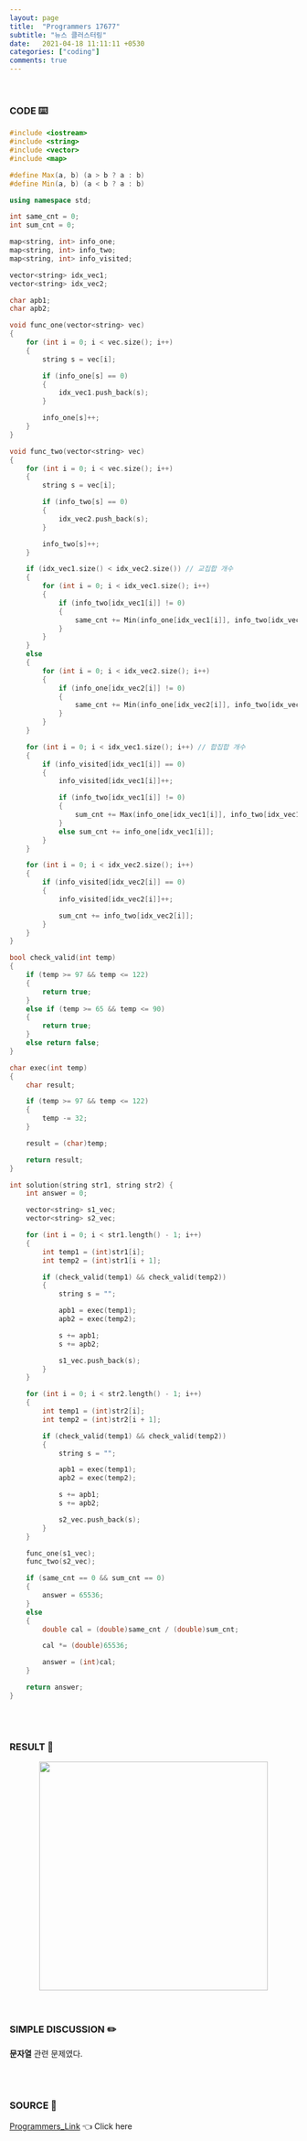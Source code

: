 ```yaml
---
layout: page
title:  "Programmers 17677"
subtitle: "뉴스 클러스터링"
date:   2021-04-18 11:11:11 +0530
categories: ["coding"]
comments: true
---
```


<br>

### CODE ⌨️

```c++
#include <iostream>
#include <string>
#include <vector>
#include <map>

#define Max(a, b) (a > b ? a : b)
#define Min(a, b) (a < b ? a : b)

using namespace std;

int same_cnt = 0;
int sum_cnt = 0;

map<string, int> info_one;
map<string, int> info_two;
map<string, int> info_visited;

vector<string> idx_vec1;
vector<string> idx_vec2;

char apb1;
char apb2;

void func_one(vector<string> vec)
{
	for (int i = 0; i < vec.size(); i++)
	{
		string s = vec[i];

		if (info_one[s] == 0)
		{
			idx_vec1.push_back(s);
		}

		info_one[s]++;
	}
}

void func_two(vector<string> vec)
{
	for (int i = 0; i < vec.size(); i++)
	{
		string s = vec[i];

		if (info_two[s] == 0)
		{
			idx_vec2.push_back(s);
		}

		info_two[s]++;
	}

	if (idx_vec1.size() < idx_vec2.size()) // 교집합 개수
	{
		for (int i = 0; i < idx_vec1.size(); i++)
		{
			if (info_two[idx_vec1[i]] != 0)
			{
				same_cnt += Min(info_one[idx_vec1[i]], info_two[idx_vec1[i]]);
			}
		}
	}
	else
	{
		for (int i = 0; i < idx_vec2.size(); i++)
		{
			if (info_one[idx_vec2[i]] != 0)
			{
				same_cnt += Min(info_one[idx_vec2[i]], info_two[idx_vec2[i]]);
			}
		}
	}

	for (int i = 0; i < idx_vec1.size(); i++) // 합집합 개수
	{
		if (info_visited[idx_vec1[i]] == 0)
		{
			info_visited[idx_vec1[i]]++;

			if (info_two[idx_vec1[i]] != 0)
			{
				sum_cnt += Max(info_one[idx_vec1[i]], info_two[idx_vec1[i]]);
			}
			else sum_cnt += info_one[idx_vec1[i]];
		}
	}

	for (int i = 0; i < idx_vec2.size(); i++)
	{
		if (info_visited[idx_vec2[i]] == 0)
		{
			info_visited[idx_vec2[i]]++;

			sum_cnt += info_two[idx_vec2[i]];
		}
	}
}

bool check_valid(int temp)
{
	if (temp >= 97 && temp <= 122)
	{
		return true;
	}
	else if (temp >= 65 && temp <= 90)
	{
		return true;
	}
	else return false;
}

char exec(int temp)
{
	char result;

	if (temp >= 97 && temp <= 122)
	{
		temp -= 32;
	}

	result = (char)temp;

	return result;
}

int solution(string str1, string str2) {
	int answer = 0;

	vector<string> s1_vec;
	vector<string> s2_vec;

	for (int i = 0; i < str1.length() - 1; i++)
	{
		int temp1 = (int)str1[i];
		int temp2 = (int)str1[i + 1];

		if (check_valid(temp1) && check_valid(temp2))
		{
			string s = "";

			apb1 = exec(temp1);
			apb2 = exec(temp2);

			s += apb1;
			s += apb2;

			s1_vec.push_back(s);
		}
	}

	for (int i = 0; i < str2.length() - 1; i++)
	{
		int temp1 = (int)str2[i];
		int temp2 = (int)str2[i + 1];

		if (check_valid(temp1) && check_valid(temp2))
		{
			string s = "";

			apb1 = exec(temp1);
			apb2 = exec(temp2);

			s += apb1;
			s += apb2;

			s2_vec.push_back(s);
		}
	}

	func_one(s1_vec);
	func_two(s2_vec);

	if (same_cnt == 0 && sum_cnt == 0)
	{
		answer = 65536;
	}
	else
	{
		double cal = (double)same_cnt / (double)sum_cnt;

		cal *= (double)65536;

		answer = (int)cal;
	}

	return answer;
}
```  

<br>
<br>

### RESULT 💛

<img src="{{ '/assets/programmers/p17677r.jpg' }}" style="width: 400px; height: auto; margin-left: auto; margin-right: auto; display: block;">  

<br>
<br>

### SIMPLE DISCUSSION ✏️

**문자열** 관련 문제였다.  

<br>
<br>

### SOURCE 💎

[Programmers_Link][link] 👈 Click here  

<br>
<br>

<script src="https://utteranc.es/client.js"
        repo="DCherish/DCherish.github.io"
        issue-term="pathname"
        theme="boxy-light"
        crossorigin="anonymous"
        async>
</script>

[link]: https://programmers.co.kr/learn/courses/30/lessons/17677